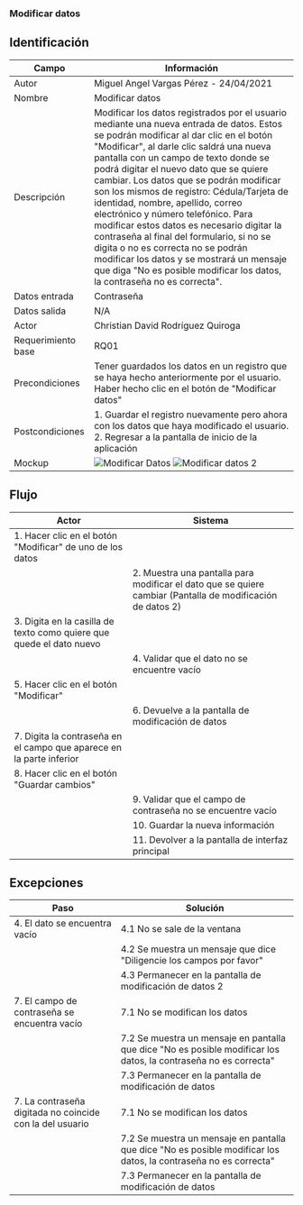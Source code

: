 ### Modificar datos
## Identificación 

| Campo | Información |
|-------|-------|
| Autor | Miguel Angel Vargas Pérez - 24/04/2021 |
| Nombre | Modificar datos |
| Descripción | Modificar los datos registrados por el usuario mediante una nueva entrada de datos. Estos se podrán modificar al dar clic en el botón "Modificar", al darle clic saldrá una nueva pantalla con un campo de texto donde se podrá digitar el nuevo dato que se quiere cambiar. Los datos que se podrán modificar son los mismos de registro: Cédula/Tarjeta de identidad, nombre, apellido, correo electrónico y número telefónico. Para modificar estos datos es necesario digitar la contraseña al final del formulario, si no se digita o no es correcta no se podrán modificar los datos y se mostrará un mensaje que diga "No es posible modificar los datos, la contraseña no es correcta".  |
| Datos entrada | Contraseña |
| Datos salida | N/A |
| Actor | Christian David Rodríguez Quiroga |
| Requerimiento base | RQ01 |
| Precondiciones | Tener guardados los datos en un registro que se haya hecho anteriormente por el usuario. Haber hecho clic en el botón de "Modificar datos" |
| Postcondiciones | 1. Guardar el registro nuevamente pero ahora con los datos que haya modificado el usuario. 2. Regresar a la pantalla de inicio de la aplicación |
| Mockup | ![Modificar Datos](https://user-images.githubusercontent.com/79241017/115972754-e16f5c00-a515-11eb-9838-ea057b02655f.png) ![Modificar datos 2](https://user-images.githubusercontent.com/79241017/115973379-344b1280-a51a-11eb-8bb7-ce9a9f286728.png)|

## Flujo
| Actor | Sistema |
|-------|-------|
| 1. Hacer clic en el botón "Modificar" de uno de los datos  |  |
|  | 2. Muestra una pantalla para modificar el dato que se quiere cambiar (Pantalla de modificación de datos 2) |
| 3. Digita en la casilla de texto como quiere que quede el dato nuevo |  |
|  | 4. Validar que el dato no se encuentre vacío |
| 5. Hacer clic en el botón "Modificar" |  |
|  | 6. Devuelve a la pantalla de modificación de datos |
| 7. Digita la contraseña en el campo que aparece en la parte inferior |  |
| 8. Hacer clic en el botón "Guardar cambios" |  |
|  | 9. Validar que el campo de contraseña no se encuentre vacío |
|  | 10. Guardar la nueva información  |
|  | 11. Devolver a la pantalla de interfaz principal |  



## Excepciones
| Paso | Solución |
|-------|-------|
| 4. El dato se encuentra vacío | 4.1 No se sale de la ventana |
|  | 4.2 Se muestra un mensaje que dice "Diligencie los campos por favor" |
|  | 4.3 Permanecer en la pantalla de modificación de datos 2 |
| 7. El campo de contraseña se encuentra vacío | 7.1 No se modifican los datos |
|  | 7.2 Se muestra un mensaje en pantalla que dice "No es posible modificar los datos, la contraseña no es correcta" |
|  | 7.3 Permanecer en la pantalla de modificación de datos |
| 7. La contraseña digitada no coincide con la del usuario | 7.1 No se modifican los datos |
| | 7.2 Se muestra un mensaje en pantalla que dice "No es posible modificar los datos, la contraseña no es correcta" |
| | 7.3 Permanecer en la pantalla de modificación de datos |

